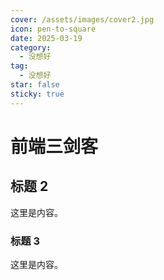```yaml
---
cover: /assets/images/cover2.jpg
icon: pen-to-square
date: 2025-03-19
category:
  - 没想好
tag:
  - 没想好
star: false
sticky: true
---
```


# 前端三剑客

## 标题 2

这里是内容。

### 标题 3

这里是内容。

